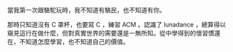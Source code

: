 當我第一次跟駱駝玩時，我不知道有駱民，也不知道有你。

那時只知道沒有 C 罩杯，也要寫 C ，練習 ACM 。認識了 lunadance ，總算得以窺見這行在做什麼，但對真實世界的需要還是一無所知。從中學得到的懷習慣還在，不知道怎麼學習，也不知道自己的價值。
